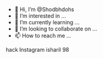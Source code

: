 - 👋 Hi, I’m @Shodbhdohs
- 👀 I’m interested in ...
- 🌱 I’m currently learning ...
- 💞️ I’m looking to collaborate on ...
- 📫 How to reach me ...

<!---
Shodbhdohs/Shodbhdohs is a ✨ special ✨ repository because its `README.md` (this file) appears on your GitHub profile.
You can click the Preview link to take a look at your changes.
--->
hack Instagram isharil 98

